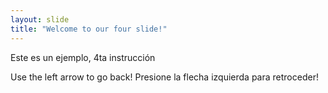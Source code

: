 ```yaml
---
layout: slide
title: "Welcome to our four slide!"
---
```

Este es un ejemplo, 4ta instrucción

Use the left arrow to go back!
Presione la flecha izquierda para retroceder!
